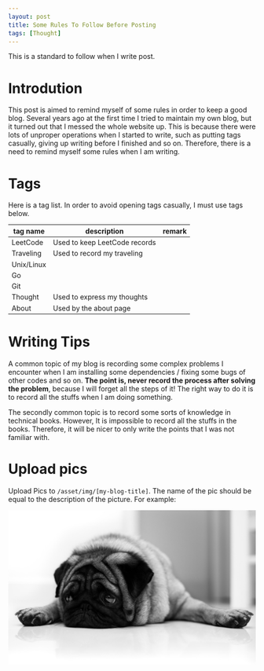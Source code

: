 ```yaml
---
layout: post
title: Some Rules To Follow Before Posting
tags: [Thought]
---
```


This is a standard to follow when I write post.

<!--more-->

# Introdution

This post is aimed to remind myself of some rules in order to keep a good blog. Several years ago at the first time I tried to maintain my own blog, but it turned out that I messed the whole website up. This is because there were lots of unproper operations when I started to write, such as putting tags casually, giving up writing before I finished and so on. Therefore, there is a need to remind myself some rules when I am writing.

# Tags

Here is a tag list. In order to avoid opening tags casually, I must use tags below.

| tag name   | description                   | remark |
| ---------- | ----------------------------- | ------ |
| LeetCode   | Used to keep LeetCode records |        |
| Traveling  | Used to record my traveling   |        |
| Unix/Linux |                               |        |
| Go         |                               |        |
| Git        |                               |        |
| Thought    | Used to express my thoughts   |        |
| About      | Used by the about page        |        |

# Writing Tips

A common topic of my blog is recording some complex problems I encounter when I am installing some dependencies / fixing some bugs of other codes and so on. **The point is, never record the process after solving the problem**, because I will forget all the steps of it! The right way to do it is to record all the stuffs when I am doing something. 

The secondly common topic is to record some sorts of knowledge in technical books. However, It is impossible to record all the stuffs in the books. Therefore, it will be nicer to only write the points that I was not familiar with.

# Upload pics

Upload Pics to `/asset/img/[my-blog-title]`. The name of the pic should be equal to the description of the picture. For example:

![pug](/assets/img/Blog-Rules/pug.jpg)